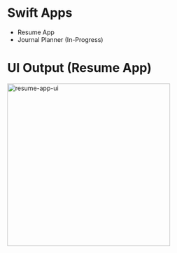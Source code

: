 # Swift Apps
* Resume App
* Journal Planner (In-Progress)

# UI Output (Resume App)
<img width="372" alt="resume-app-ui" src="https://github.com/user-attachments/assets/86d8bf4f-312d-4f63-8615-38fb02091fab" />

